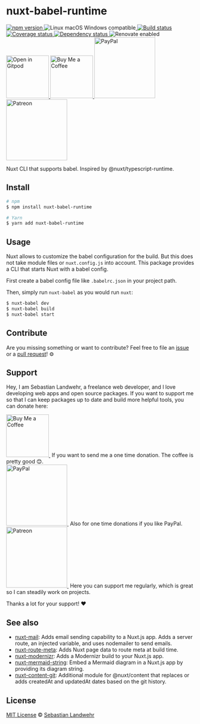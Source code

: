<!-- TITLE/ -->
# nuxt-babel-runtime
<!-- /TITLE -->

<!-- BADGES/ -->
  <p>
    <a href="https://npmjs.org/package/nuxt-babel-runtime">
      <img
        src="https://img.shields.io/npm/v/nuxt-babel-runtime.svg"
        alt="npm version"
      >
    </a><img src="https://img.shields.io/badge/os-linux%20%7C%C2%A0macos%20%7C%C2%A0windows-blue" alt="Linux macOS Windows compatible"><a href="https://github.com/dword-design/nuxt-babel-runtime/actions">
      <img
        src="https://github.com/dword-design/nuxt-babel-runtime/workflows/build/badge.svg"
        alt="Build status"
      >
    </a><a href="https://codecov.io/gh/dword-design/nuxt-babel-runtime">
      <img
        src="https://codecov.io/gh/dword-design/nuxt-babel-runtime/branch/master/graph/badge.svg"
        alt="Coverage status"
      >
    </a><a href="https://david-dm.org/dword-design/nuxt-babel-runtime">
      <img src="https://img.shields.io/david/dword-design/nuxt-babel-runtime" alt="Dependency status">
    </a><img src="https://img.shields.io/badge/renovate-enabled-brightgreen" alt="Renovate enabled"><br/><a href="https://gitpod.io/#https://github.com/dword-design/nuxt-babel-runtime">
      <img
        src="https://gitpod.io/button/open-in-gitpod.svg"
        alt="Open in Gitpod"
        width="114"
      >
    </a><a href="https://www.buymeacoffee.com/dword">
      <img
        src="https://www.buymeacoffee.com/assets/img/guidelines/download-assets-sm-2.svg"
        alt="Buy Me a Coffee"
        width="114"
      >
    </a><a href="https://paypal.me/SebastianLandwehr">
      <img
        src="https://sebastianlandwehr.com/images/paypal.svg"
        alt="PayPal"
        width="163"
      >
    </a><a href="https://www.patreon.com/dworddesign">
      <img
        src="https://sebastianlandwehr.com/images/patreon.svg"
        alt="Patreon"
        width="163"
      >
    </a>
</p>
<!-- /BADGES -->

<!-- DESCRIPTION/ -->
Nuxt CLI that supports babel. Inspired by @nuxt/typescript-runtime.
<!-- /DESCRIPTION -->

<!-- INSTALL/ -->
## Install

```bash
# npm
$ npm install nuxt-babel-runtime

# Yarn
$ yarn add nuxt-babel-runtime
```
<!-- /INSTALL -->

## Usage
Nuxt allows to customize the babel configuration for the build. But this does not take module files or `nuxt.config.js` into account. This package provides a CLI that starts Nuxt with a babel config.

First create a babel config file like `.babelrc.json` in your project path.

Then, simply run `nuxt-babel` as you would run `nuxt`:
```bash
$ nuxt-babel dev
$ nuxt-babel build
$ nuxt-babel start
```

<!-- LICENSE/ -->
## Contribute

Are you missing something or want to contribute? Feel free to file an [issue](https://github.com/dword-design/nuxt-babel-runtime/issues) or a [pull request](https://github.com/dword-design/nuxt-babel-runtime/pulls)! ⚙️

## Support

Hey, I am Sebastian Landwehr, a freelance web developer, and I love developing web apps and open source packages. If you want to support me so that I can keep packages up to date and build more helpful tools, you can donate here:

<p>
  <a href="https://www.buymeacoffee.com/dword">
    <img
      src="https://www.buymeacoffee.com/assets/img/guidelines/download-assets-sm-2.svg"
      alt="Buy Me a Coffee"
      width="114"
    >
  </a>&nbsp;If you want to send me a one time donation. The coffee is pretty good 😊.<br/>
  <a href="https://paypal.me/SebastianLandwehr">
    <img
      src="https://sebastianlandwehr.com/images/paypal.svg"
      alt="PayPal"
      width="163"
    >
  </a>&nbsp;Also for one time donations if you like PayPal.<br/>
  <a href="https://www.patreon.com/dworddesign">
    <img
      src="https://sebastianlandwehr.com/images/patreon.svg"
      alt="Patreon"
      width="163"
    >
  </a>&nbsp;Here you can support me regularly, which is great so I can steadily work on projects.
</p>

Thanks a lot for your support! ❤️

## See also

* [nuxt-mail](https://github.com/dword-design/nuxt-mail): Adds email sending capability to a Nuxt.js app. Adds a server route, an injected variable, and uses nodemailer to send emails.
* [nuxt-route-meta](https://github.com/dword-design/nuxt-route-meta): Adds Nuxt page data to route meta at build time.
* [nuxt-modernizr](https://github.com/dword-design/nuxt-modernizr): Adds a Modernizr build to your Nuxt.js app.
* [nuxt-mermaid-string](https://github.com/dword-design/nuxt-mermaid-string): Embed a Mermaid diagram in a Nuxt.js app by providing its diagram string.
* [nuxt-content-git](https://github.com/dword-design/nuxt-content-git): Additional module for @nuxt/content that replaces or adds createdAt and updatedAt dates based on the git history.

## License

[MIT License](https://opensource.org/license/mit/) © [Sebastian Landwehr](https://sebastianlandwehr.com)
<!-- /LICENSE -->
